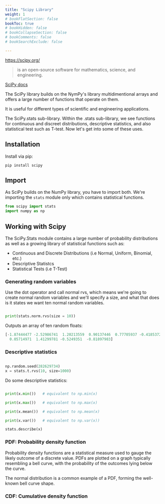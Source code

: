 ```yaml
---
title: "Scipy Library"
weight: 1
# bookFlatSection: false
bookToc: true
# bookHidden: false
# bookCollapseSection: false
# bookComments: false
# bookSearchExclude: false

---
```


https://scipy.org/

>is an open-source software for mathematics, science, and engineering.

[SciPy docs](https://docs.scipy.org/doc/scipy/)

The SciPy library builds on the NymPy's library multidimentional arrays and offers a large number of functions that operate on them. 

It is useful for different types of scientific and engineering applications. 
 
The SciPy.stats sub-library. Within the .stats sub-library, we see functions for continuous and discreet distributions, descriptive statistics, and also statistical test such as T-test. Now let's get into some of these uses.

## Installation 

Install via pip: 

```
pip install scipy
```

## Import

As SciPy builds on the NumPy library, you have to import both.
We're importing the `stats` module only which contains statistical functions.

```python
from scipy import stats
import numpy as np
```

## Working with Scipy 

The SciPy.Stats module contains a large number of probability distributions as well as a growing library of statistical functions such as:

- Continuous and Discrete Distributions (i.e Normal, Uniform, Binomial, etc.)
- Descriptive Statistcs
- Statistical Tests (i.e T-Test)

### Generating random variables

Use the dot operator and call normal rvs, which means we're going to create normal random variables and we'll specify a size, and what that does is it states we want ten normal random variables.

```python

print(stats.norm.rvs(size = 10))

```

Outputs an array of ten random floats: 

```python
[-1.87444477 -2.52986741  1.20213559  0.90137446  0.77705937 -0.4185372
  0.05714971  1.41299781 -0.5249351  -0.81897983]
```


### Descriptive statistics

```python

np.random.seed(282629734)
x = stats.t.rvs(10, size=1000)

```
Do some descriptive statistics:

```python

print(x.min())   # equivalent to np.min(x)

print(x.max())   # equivalent to np.max(x)

print(x.mean())  # equivalent to np.mean(x)

print(x.var())   # equivalent to np.var(x))

stats.describe(x)

```



### PDF: Probability density function 

Probability density functions are a statistical measure used to gauge the likely outcome of a discrete value. PDFs are plotted on a graph typically resembling a bell curve, with the probability of the outcomes lying below the curve.

The normal distribution is a common example of a PDF, forming the well-known bell curve shape.

### CDF:  Cumulative density function 

